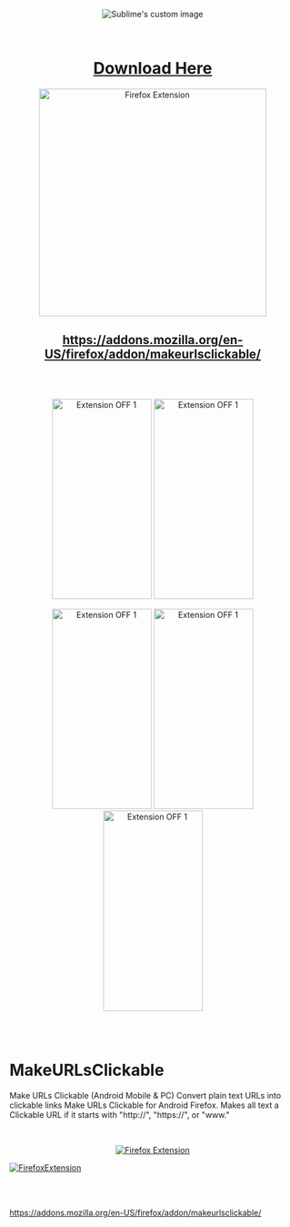 <p align="center">
  <img src="https://addons.mozilla.org/user-media/addon_icons/2882/2882493-128.png?raw=true" alt="Sublime's custom image"/>
</p>



<br/> 

<h1 align="center">  <a href="https://addons.mozilla.org/en-US/firefox/addon/makeurlsclickable/">Download Here</a></h1>



<p align="center">
  <a href="https://addons.mozilla.org/en-US/firefox/addon/makeurlsclickable/">
    <img src="https://camo.githubusercontent.com/02b14785b7c3ceca373e79f38eba146affc188ebabf3b0eab701af2f2fae911b/68747470733a2f2f696d672e736869656c64732e696f2f62616467652f46697265666f782d3134316532342e7376673f267374796c653d666f722d7468652d6261646765266c6f676f3d66697265666f782d62726f77736572266c6f676f436f6c6f723d7768697465" alt="Firefox Extension" width="400" />
  </a>
</p>




<h2 align="center">  <a href="https://addons.mozilla.org/en-US/firefox/addon/makeurlsclickable/">https://addons.mozilla.org/en-US/firefox/addon/makeurlsclickable/</a></h2>






<br/>
<br/>





<p align="center">
  <img src="https://github.com/user-attachments/assets/3d7697df-1802-4846-b035-b24408a2f16c?raw=true" alt="Extension OFF 1"  width="175" height="352"/>

  <img src="https://github.com/user-attachments/assets/1d5cb02b-56e8-4bb9-9311-83a08f58c00e?raw=true" alt="Extension OFF 1"  width="175" height="352"/>
</p>



<p align="center">
  <img src="https://github.com/user-attachments/assets/bd44fed1-6d99-460d-8f9c-7975127b7070?raw=true" alt="Extension OFF 1"  width="175" height="352"/>

  <img src="https://github.com/user-attachments/assets/b3963047-fdd7-4a32-9cff-030975da550c?raw=true" alt="Extension OFF 1"  width="175" height="352"/>

  <img src="https://github.com/user-attachments/assets/79308722-5d6f-42a7-856a-6db78126bb18?raw=true" alt="Extension OFF 1"  width="175" height="352"/>
</p>





<br/>
<br/>




# MakeURLsClickable
Make URLs Clickable (Android Mobile &amp; PC)
Convert plain text URLs into clickable links
Make URLs Clickable for Android Firefox. Makes all text a Clickable URL if it starts with "http://", "https://", or "www."

<br/> 

<p align="center">
  <a href="https://addons.mozilla.org/en-US/firefox/addon/makeurlsclickable/">
    <img src="https://camo.githubusercontent.com/02b14785b7c3ceca373e79f38eba146affc188ebabf3b0eab701af2f2fae911b/68747470733a2f2f696d672e736869656c64732e696f2f62616467652f46697265666f782d3134316532342e7376673f267374796c653d666f722d7468652d6261646765266c6f676f3d66697265666f782d62726f77736572266c6f676f436f6c6f723d7768697465" alt="Firefox Extension" />
  </a>
</p>


[![FirefoxExtension](https://camo.githubusercontent.com/02b14785b7c3ceca373e79f38eba146affc188ebabf3b0eab701af2f2fae911b/68747470733a2f2f696d672e736869656c64732e696f2f62616467652f46697265666f782d3134316532342e7376673f267374796c653d666f722d7468652d6261646765266c6f676f3d66697265666f782d62726f77736572266c6f676f436f6c6f723d7768697465)](https://addons.mozilla.org/en-US/firefox/addon/makeurlsclickable/)

<br/>
<br/>

https://addons.mozilla.org/en-US/firefox/addon/makeurlsclickable/




